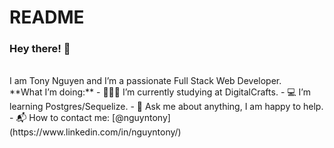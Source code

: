 # README
### Hey there! 🙂
<br/>
I am Tony Nguyen and I’m a passionate Full Stack Web Developer.

<br/>
**What I’m doing:**
- 🙇🏻‍♂️ I’m currently studying at DigitalCrafts.
- 💻 I’m learning Postgres/Sequelize.
- 💬 Ask me about anything, I am happy to help.
- 📬 How to contact me: [@nguyntony](https://www.linkedin.com/in/nguyntony/)

